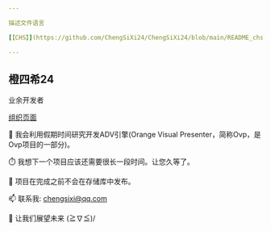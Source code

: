 ```yaml
---

描述文件语言

[【CHS】](https://github.com/ChengSiXi24/ChengSiXi24/blob/main/README_chs.md)[【ENG】](https://github.com/ChengSiXi24/ChengSiXi24/blob/main/README.md)

---
```


## 橙四希24
业余开发者

[组织页面](https://github.com/FavoriteSeasons)

🔭 我会利用假期时间研究开发ADV引擎(Orange Visual Presenter，简称Ovp，是Ovp项目的一部分)。

⏱️ 我想下一个项目应该还需要很长一段时间。让您久等了。

💬 项目在完成之前不会在存储库中发布。

📫 联系我: chengsixi@qq.com

🌈 让我们展望未来  (≧∇≦)/
